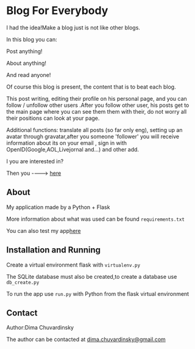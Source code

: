 Blog For Everybody
=========

I had the idea!Make a blog just is not like other blogs.

In this blog you can:

Post anything!

About anything!

And read anyone!

Of course this blog is present, the content that is to beat each blog.

This post writing, editing their profile on his personal page, and you can follow / unfollow other users .After you follow other user, his posts get to the main page where you can see them them with their, do not worry all their positions can look at your page.

Additional functions: translate all posts (so far only eng), setting up an avatar through gravatar,after you someone 'follower' you will receive information about its on your email , sign in with OpenID(Google,AOL,Livejornal and...) and other add.

I you are interested in?

Then you ----> [here](http://blog-fore-everybody.herokuapp.com)

About
------------

My application made by a Python + Flask

More information about what was used can be found `requirements.txt`

You can also test my app[here](http://blog-fore-everybody.herokuapp.com)


Installation and Running
------------

Create a virtual environment flask with `virtualenv.py` 
 
The SQLite database must also be created,to create a database use `db_create.py` 

To run the app use `run.py` with Python from the flask virtual environment

Contact
------------

Author:Dima Chuvardinsky

The author can be contacted at dima.chuvardinsky@gmail.com
